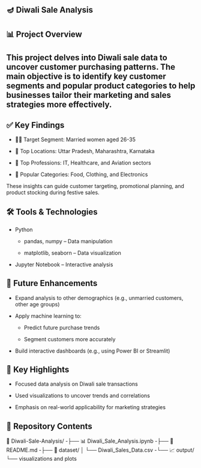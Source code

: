 🪔 Diwali Sale Analysis
---
📊 Project Overview
---
This project delves into Diwali sale data to uncover customer purchasing patterns. The main objective is to identify key customer segments and popular product categories to help businesses tailor their marketing and sales strategies more effectively.
---
✅ Key Findings
---
- 👩‍💼 Target Segment: Married women aged 26-35

- 📍 Top Locations: Uttar Pradesh, Maharashtra, Karnataka

- 🏢 Top Professions: IT, Healthcare, and Aviation sectors

- 🛒 Popular Categories: Food, Clothing, and Electronics

These insights can guide customer targeting, promotional planning, and product stocking during festive sales.


🛠️ Tools & Technologies
---
- Python

   - pandas, numpy – Data manipulation

   - matplotlib, seaborn – Data visualization


- Jupyter Notebook – Interactive analysis

🚀 Future Enhancements
---
- Expand analysis to other demographics (e.g., unmarried customers, other age groups)

- Apply machine learning to:

   - Predict future purchase trends

   - Segment customers more accurately

- Build interactive dashboards (e.g., using Power BI or Streamlit)

📌 Key Highlights
---
- Focused data analysis on Diwali sale transactions

- Used visualizations to uncover trends and correlations

- Emphasis on real-world applicability for marketing strategies

📂 Repository Contents
---

📁 Diwali-Sale-Analysis/
-├── 📊 Diwali_Sale_Analysis.ipynb
-├── 📄 README.md
-├── 📁 dataset/
│   └── Diwali_Sales_Data.csv
-└── 📈 output/
    └── visualizations and plots

